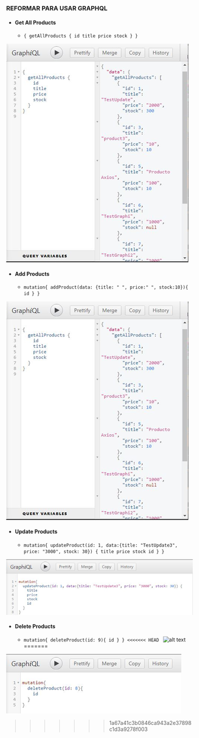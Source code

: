 ### REFORMAR PARA USAR GRAPHQL
- #### Get All Products
  - `{
  getAllProducts {
    id
    title
    price
    stock
  }
}`

![alt text](https://github.com/Martin-J-Larre/desafio-reformar-para-usar-graphql/blob/main/assets/gr-1.JPG?raw=true)

- #### Add Products
  - `mutation{
	addProduct(data: {title: " ", price:" ", stock:10}){
    id
  }
}`

![alt text](https://github.com/Martin-J-Larre/desafio-reformar-para-usar-graphql/blob/main/assets/gr-1.JPG?raw=true)

- #### Update Products
  - `mutation{
    updateProduct(id: 1, data:{title: "TestUpdate3", price: "3000", stock: 30}) {
    title
    price
    stock
    id
  }
}`

![alt text](https://github.com/Martin-J-Larre/desafio-reformar-para-usar-graphql/blob/main/assets/gr-3.JPG?raw=true)
- #### Delete Products
  - `mutation{
	deleteProduct(id: 9){
    id
  }
}
<<<<<<< HEAD
`
![alt text]()
=======

![alt text](https://github.com/Martin-J-Larre/desafio-reformar-para-usar-graphql/blob/main/assets/gr-4.JPG?raw=true)
>>>>>>> 1a67a41c3b0846ca943a2e37898c1d3a9278f003
